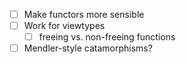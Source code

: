 - [ ] Make functors more sensible
- [ ] Work for viewtypes
  - [ ] freeing vs. non-freeing functions
- [ ] Mendler-style catamorphisms?
